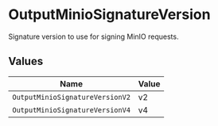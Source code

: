 # OutputMinioSignatureVersion

Signature version to use for signing MinIO requests.


## Values

| Name                            | Value                           |
| ------------------------------- | ------------------------------- |
| `OutputMinioSignatureVersionV2` | v2                              |
| `OutputMinioSignatureVersionV4` | v4                              |